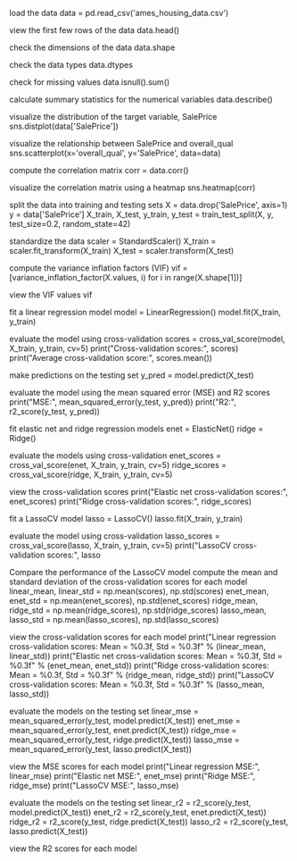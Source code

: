 load the data
data = pd.read_csv('ames_housing_data.csv')

view the first few rows of the data
data.head()

check the dimensions of the data
data.shape

check the data types
data.dtypes

check for missing values
data.isnull().sum()

calculate summary statistics for the numerical variables
data.describe()

visualize the distribution of the target variable, SalePrice
sns.distplot(data['SalePrice'])

visualize the relationship between SalePrice and overall_qual
sns.scatterplot(x='overall_qual', y='SalePrice', data=data)

compute the correlation matrix
corr = data.corr()

visualize the correlation matrix using a heatmap
sns.heatmap(corr)

split the data into training and testing sets
X = data.drop('SalePrice', axis=1)
y = data['SalePrice']
X_train, X_test, y_train, y_test = train_test_split(X, y, test_size=0.2, random_state=42)

standardize the data
scaler = StandardScaler()
X_train = scaler.fit_transform(X_train)
X_test = scaler.transform(X_test)

compute the variance inflation factors (VIF)
vif = [variance_inflation_factor(X.values, i) for i in range(X.shape[1])]

view the VIF values
vif

fit a linear regression model
model = LinearRegression()
model.fit(X_train, y_train)

evaluate the model using cross-validation
scores = cross_val_score(model, X_train, y_train, cv=5)
print("Cross-validation scores:", scores)
print("Average cross-validation score:", scores.mean())

make predictions on the testing set
y_pred = model.predict(X_test)

evaluate the model using the mean squared error (MSE) and R2 scores
print("MSE:", mean_squared_error(y_test, y_pred))
print("R2:", r2_score(y_test, y_pred))

fit elastic net and ridge regression models
enet = ElasticNet()
ridge = Ridge()

evaluate the models using cross-validation
enet_scores = cross_val_score(enet, X_train, y_train, cv=5)
ridge_scores = cross_val_score(ridge, X_train, y_train, cv=5)

view the cross-validation scores
print("Elastic net cross-validation scores:", enet_scores)
print("Ridge cross-validation scores:", ridge_scores)

fit a LassoCV model
lasso = LassoCV()
lasso.fit(X_train, y_train)

evaluate the model using cross-validation
lasso_scores = cross_val_score(lasso, X_train, y_train, cv=5)
print("LassoCV cross-validation scores:", lasso

Compare the performance of the LassoCV model
compute the mean and standard deviation of the cross-validation scores for each model
linear_mean, linear_std = np.mean(scores), np.std(scores)
enet_mean, enet_std = np.mean(enet_scores), np.std(enet_scores)
ridge_mean, ridge_std = np.mean(ridge_scores), np.std(ridge_scores)
lasso_mean, lasso_std = np.mean(lasso_scores), np.std(lasso_scores)

view the cross-validation scores for each model
print("Linear regression cross-validation scores: Mean = %0.3f, Std = %0.3f" % (linear_mean, linear_std))
print("Elastic net cross-validation scores: Mean = %0.3f, Std = %0.3f" % (enet_mean, enet_std))
print("Ridge cross-validation scores: Mean = %0.3f, Std = %0.3f" % (ridge_mean, ridge_std))
print("LassoCV cross-validation scores: Mean = %0.3f, Std = %0.3f" % (lasso_mean, lasso_std))

evaluate the models on the testing set
linear_mse = mean_squared_error(y_test, model.predict(X_test))
enet_mse = mean_squared_error(y_test, enet.predict(X_test))
ridge_mse = mean_squared_error(y_test, ridge.predict(X_test))
lasso_mse = mean_squared_error(y_test, lasso.predict(X_test))

view the MSE scores for each model
print("Linear regression MSE:", linear_mse)
print("Elastic net MSE:", enet_mse)
print("Ridge MSE:", ridge_mse)
print("LassoCV MSE:", lasso_mse)

evaluate the models on the testing set
linear_r2 = r2_score(y_test, model.predict(X_test))
enet_r2 = r2_score(y_test, enet.predict(X_test))
ridge_r2 = r2_score(y_test, ridge.predict(X_test))
lasso_r2 = r2_score(y_test, lasso.predict(X_test))

view the R2 scores for each model
